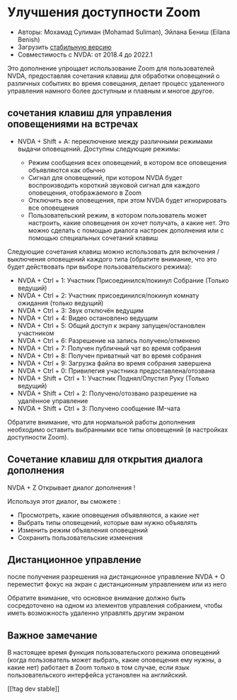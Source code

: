 # Улучшения доступности Zoom #

* Авторы: Мохамад Сулиман (Mohamad Suliman), Эйлана Бениш (Eilana Benish)
* Загрузить [стабильную версию][1]
* Совместимость с NVDA: от 2018.4 до 2022.1

Это дополнение упрощает использование Zoom для пользователей NVDA,
предоставляя сочетания клавиш для обработки оповещений о различных событиях
во время совещания, делает процесс удаленного управления намного более
доступным и плавным и многое другое.

## сочетания клавиш для управления оповещениями на встречах 

* NVDA + Shift + A: переключение между различными режимами выдачи
  оповещений. Доступны следующие режимы:

    * Режим сообщения всех оповещений, в котором все оповещения объявляются
      как обычно
    * Сигнал для оповещений, при котором NVDA будет воспроизводить короткий
      звуковой сигнал для каждого оповещения, отображаемого в Zoom
    * Отключить все оповещения, при этом NVDA будет игнорировать все
      оповещения
    * Пользовательский режим, в котором пользователь может настроить, какие
      оповещения он хочет получать, а какие нет. Это можно сделать с помощью
      диалога настроек дополнения или с помощью специальных сочетаний клавиш

Следующие сочетания клавиш можно использовать для включения / выключения
оповещений каждого типа (обратите внимание, что это будет действовать при
выборе пользовательского режима):

* NVDA + Ctrl + 1: Участник Присоединился/покинул Собрание (Только ведущий)
* NVDA + Ctrl + 2: Участник присоединился/покинул комнату ожидания (только
  ведущий)
* NVDA + Ctrl + 3: Звук отключён ведущим
* NVDA + Ctrl + 4: Видео остановлено ведущим
* NVDA + Ctrl + 5: Общий доступ к экрану запущен/остановлен участником
* NVDA + Ctrl + 6: Разрешение на запись получено/отменено
* NVDA + Ctrl + 7: Получен публичный чат во время собрания
* NVDA + Ctrl + 8: Получен приватный чат во время собрания
* NVDA + Ctrl + 9: Загрузка файла во время собрания завершена
* NVDA + Ctrl + 0: Привилегия участника предоставлена/отозвана
* NVDA + Shift + Ctrl + 1: Участник Поднял/Опустил Руку (Только ведущий)
* NVDA + Shift + Ctrl + 2: Получено/отозвано разрешение на удалённое
  управление
* NVDA + Shift + Ctrl + 3: Получено сообщение IM-чата


Обратите внимание, что для нормальной работы дополнения необходимо оставить
выбранными все типы оповещений (в настройках доступности Zoom).

## Сочетание клавиш для открытия диалога дополнения 

NVDA + Z Открывает диалог дополнения !

Используя этот диалог, вы сможете :

* Просмотреть, какие оповещения объявляются, а какие нет
* Выбрать типы оповещений, которые вам нужно объявлять
* Изменить режим объявления оповещений
* Сохранить пользовательские изменения

## Дистанционное управление 

после получения разрешения на дистанционное управление NVDA + O переместит
фокус на экран с дистанционным управлением или из него

Обратите внимание, что основное внимание должно быть сосредоточено на одном
из элементов управления собранием, чтобы иметь возможность удаленно
управлять другим экраном

## Важное замечание

В настоящее время функция пользовательского режима оповещений (когда
пользователь может выбрать, какие оповещения ему нужны, а какие нет)
работает в Zoom только в том случае, если язык пользовательского интерфейса
установлен на английский.

[[!tag dev stable]]

[1]: https://www.nvaccess.org/addonStore/legacy?file=zoomEnhancements
